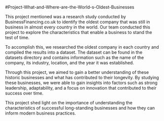 #Project-What-and-Where-are-the-World-s-Oldest-Businesses

This project mentioned was a research study conducted by BusinessFinancing.co.uk to identify the oldest company that was still in business in almost every country in the world. Our team conducted this project to explore the characteristics that enable a business to stand the test of time.

To accomplish this, we researched the oldest company in each country and compiled the results into a dataset. The dataset can be found in the datasets directory and contains information such as the name of the company, its industry, location, and the year it was established.

Through this project, we aimed to gain a better understanding of these historic businesses and what has contributed to their longevity. By studying these businesses, we were able to gain insights into factors such as strong leadership, adaptability, and a focus on innovation that contributed to their success over time.

This project shed light on the importance of understanding the characteristics of successful long-standing businesses and how they can inform modern business practices.
